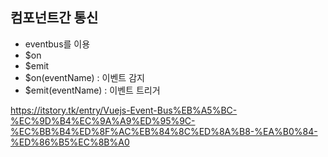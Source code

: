 ## 컴포넌트간 통신
- eventbus를 이용
- $on
- $emit
- $on(eventName) : 이벤트 감지
- $emit(eventName) : 이벤트 트리거
  
https://itstory.tk/entry/Vuejs-Event-Bus%EB%A5%BC-%EC%9D%B4%EC%9A%A9%ED%95%9C-%EC%BB%B4%ED%8F%AC%EB%84%8C%ED%8A%B8-%EA%B0%84-%ED%86%B5%EC%8B%A0
